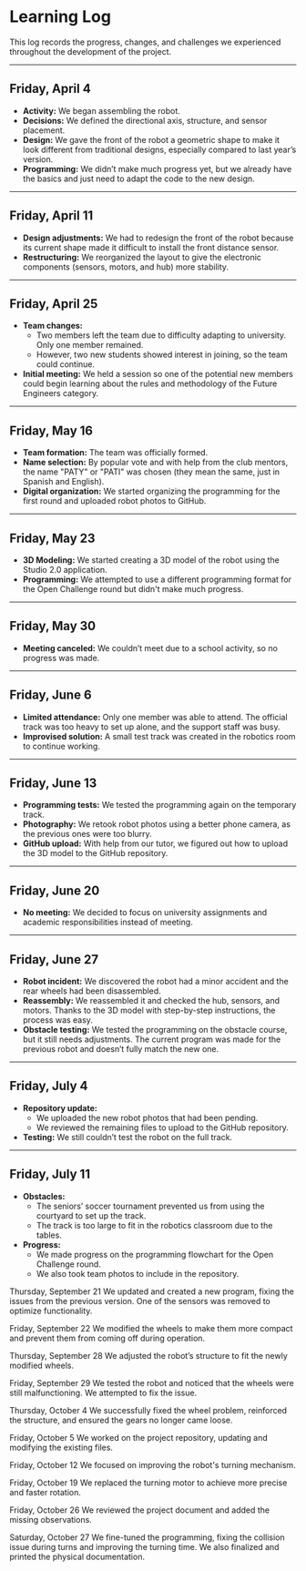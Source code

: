 # Learning Log

This log records the progress, changes, and challenges we experienced throughout the development of the project.

---

## Friday, April 4

- **Activity:** We began assembling the robot.  
- **Decisions:** We defined the directional axis, structure, and sensor placement.  
- **Design:** We gave the front of the robot a geometric shape to make it look different from traditional designs, especially compared to last year’s version.  
- **Programming:** We didn’t make much progress yet, but we already have the basics and just need to adapt the code to the new design.

---

## Friday, April 11

- **Design adjustments:** We had to redesign the front of the robot because its current shape made it difficult to install the front distance sensor.
- **Restructuring:** We reorganized the layout to give the electronic components (sensors, motors, and hub) more stability.

---

## Friday, April 25

- **Team changes:**  
  - Two members left the team due to difficulty adapting to university. Only one member remained.  
  - However, two new students showed interest in joining, so the team could continue.  
- **Initial meeting:** We held a session so one of the potential new members could begin learning about the rules and methodology of the Future Engineers category.

---

## Friday, May 16

- **Team formation:** The team was officially formed.  
- **Name selection:** By popular vote and with help from the club mentors, the name "PATY" or "PATI" was chosen (they mean the same, just in Spanish and English).  
- **Digital organization:** We started organizing the programming for the first round and uploaded robot photos to GitHub.

---

## Friday, May 23

- **3D Modeling:** We started creating a 3D model of the robot using the Studio 2.0 application.  
- **Programming:** We attempted to use a different programming format for the Open Challenge round but didn't make much progress.

---

## Friday, May 30

- **Meeting canceled:** We couldn’t meet due to a school activity, so no progress was made.

---

## Friday, June 6

- **Limited attendance:** Only one member was able to attend. The official track was too heavy to set up alone, and the support staff was busy.  
- **Improvised solution:** A small test track was created in the robotics room to continue working.

---

## Friday, June 13

- **Programming tests:** We tested the programming again on the temporary track.  
- **Photography:** We retook robot photos using a better phone camera, as the previous ones were too blurry.  
- **GitHub upload:** With help from our tutor, we figured out how to upload the 3D model to the GitHub repository.

---

## Friday, June 20

- **No meeting:** We decided to focus on university assignments and academic responsibilities instead of meeting.

---

## Friday, June 27

- **Robot incident:** We discovered the robot had a minor accident and the rear wheels had been disassembled.  
- **Reassembly:** We reassembled it and checked the hub, sensors, and motors. Thanks to the 3D model with step-by-step instructions, the process was easy.  
- **Obstacle testing:** We tested the programming on the obstacle course, but it still needs adjustments. The current program was made for the previous robot and doesn’t fully match the new one.

---

## Friday, July 4

- **Repository update:**  
  - We uploaded the new robot photos that had been pending.  
  - We reviewed the remaining files to upload to the GitHub repository.  
- **Testing:** We still couldn’t test the robot on the full track.

---

## Friday, July 11

- **Obstacles:**  
  - The seniors’ soccer tournament prevented us from using the courtyard to set up the track.  
  - The track is too large to fit in the robotics classroom due to the tables.  
- **Progress:**  
  - We made progress on the programming flowchart for the Open Challenge round.  
  - We also took team photos to include in the repository.

Thursday, September 21
We updated and created a new program, fixing the issues from the previous version. One of the sensors was removed to optimize functionality.

Friday, September 22
We modified the wheels to make them more compact and prevent them from coming off during operation.

Thursday, September 28
We adjusted the robot’s structure to fit the newly modified wheels.

Friday, September 29
We tested the robot and noticed that the wheels were still malfunctioning. We attempted to fix the issue.

Thursday, October 4
We successfully fixed the wheel problem, reinforced the structure, and ensured the gears no longer came loose.

Friday, October 5
We worked on the project repository, updating and modifying the existing files.

Friday, October 12
We focused on improving the robot's turning mechanism.

Friday, October 19
We replaced the turning motor to achieve more precise and faster rotation.

Friday, October 26
We reviewed the project document and added the missing observations.

Saturday, October 27
We fine-tuned the programming, fixing the collision issue during turns and improving the turning time. We also finalized and printed the physical documentation.

